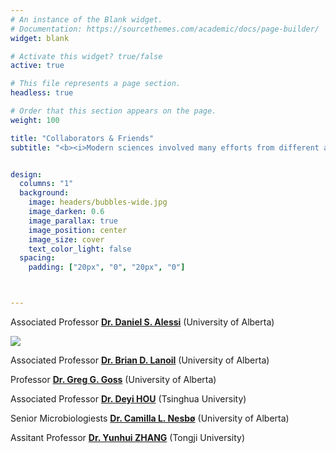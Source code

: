 ```yaml
---
# An instance of the Blank widget.
# Documentation: https://sourcethemes.com/academic/docs/page-builder/
widget: blank

# Activate this widget? true/false
active: true

# This file represents a page section.
headless: true

# Order that this section appears on the page.
weight: 100

title: "Collaborators & Friends"
subtitle: "<b><i>Modern sciences involved many efforts from different areas of knowledges, making life-long friends worldwide and have high-quality collaboration is my philosophy to do good science.</b></i>"


design:
  columns: "1"
  background:
    image: headers/bubbles-wide.jpg
    image_darken: 0.6
    image_parallax: true
    image_position: center
    image_size: cover
    text_color_light: false
  spacing:
    padding: ["20px", "0", "20px", "0"]



---
```


Associated Professor [**Dr. Daniel S. Alessi**](http://alessilaboratory.com/) (University of Alberta)

<img src="media/image-asset.jpeg"> 

Associated Professor [**Dr. Brian D. Lanoil**](https://apps.ualberta.ca/directory/person/lanoil) (University of Alberta)

Professor [**Dr. Greg G. Goss**](http://grad.biology.ualberta.ca/goss/) (University of Alberta)

Associated Professor [**Dr. Deyi HOU**](https://www.tsinghua.edu.cn/enven/info/1052/1992.htm) (Tsinghua University)

Senior Microbiologiests [**Dr. Camilla L. Nesbø**](https://camillalnesbo.wordpress.com/) (University of Alberta)

Assitant Professor [**Dr. Yunhui ZHANG**]() (Tongji University)






